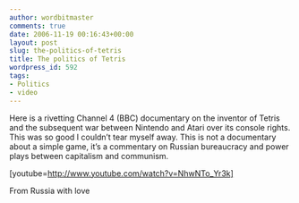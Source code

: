```yaml
---
author: wordbitmaster
comments: true
date: 2006-11-19 00:16:43+00:00
layout: post
slug: the-politics-of-tetris
title: The politics of Tetris
wordpress_id: 592
tags:
- Politics
- video
---
```


Here is a rivetting Channel 4 (BBC) documentary on the inventor of Tetris and the subsequent war between Nintendo and Atari over its console rights. This was so good I couldn’t tear myself away. This is not a documentary about a simple game, it’s a commentary on Russian bureaucracy and power plays between capitalism and communism.

[youtube=http://www.youtube.com/watch?v=NhwNTo_Yr3k]

From Russia with love
